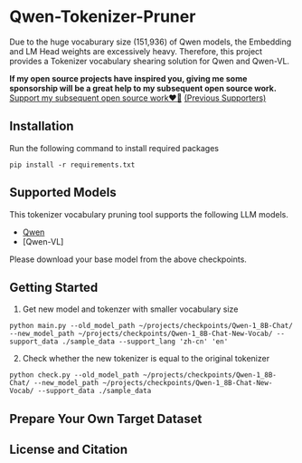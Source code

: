# Qwen-Tokenizer-Pruner
Due to the huge vocaburary size (151,936) of Qwen models, the Embedding and LM Head weights are excessively heavy. Therefore, this project provides a Tokenizer vocabulary shearing solution for Qwen and Qwen-VL.

**If my open source projects have inspired you, giving me some sponsorship will be a great help to my subsequent open source work.** 
[Support my subsequent open source work❤️🙏](https://kaihuatang.github.io/donate.html) [(Previous Supporters)](https://kaihuatang.github.io/supporters.html)

## Installation
Run the following command to install required packages
```
pip install -r requirements.txt
```

## Supported Models
This tokenizer vocabulary pruning tool supports the following LLM models.
- [Qwen]()
- [Qwen-VL]

Please download your base model from the above checkpoints.

## Getting Started

1. Get new model and tokenzer with smaller vocabulary size
```
python main.py --old_model_path ~/projects/checkpoints/Qwen-1_8B-Chat/ --new_model_path ~/projects/checkpoints/Qwen-1_8B-Chat-New-Vocab/ --support_data ./sample_data --support_lang 'zh-cn' 'en'
```

2. Check whether the new tokenizer is equal to the original tokenizer
```
python check.py --old_model_path ~/projects/checkpoints/Qwen-1_8B-Chat/ --new_model_path ~/projects/checkpoints/Qwen-1_8B-Chat-New-Vocab/ --support_data ./sample_data
```

## Prepare Your Own Target Dataset

## License and Citation